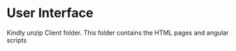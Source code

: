 # User Interface
Kindly unzip Client folder.
This folder contains the HTML pages and angular scripts
